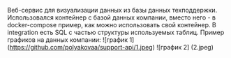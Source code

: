 Веб-сервис для визуализации данных из базы данных техподдержки. 
Использовался контейнер с базой данных компании, вместо него - в docker-compose пример, как можно использовать свой контейнер. В integration есть SQL с частью структуры используемых таблиц.
Пример графиков на данных компании:
![график 1] (https://github.com/polyakovaa/support-api/1.jpeg)
![график 2] (2.jpeg)


